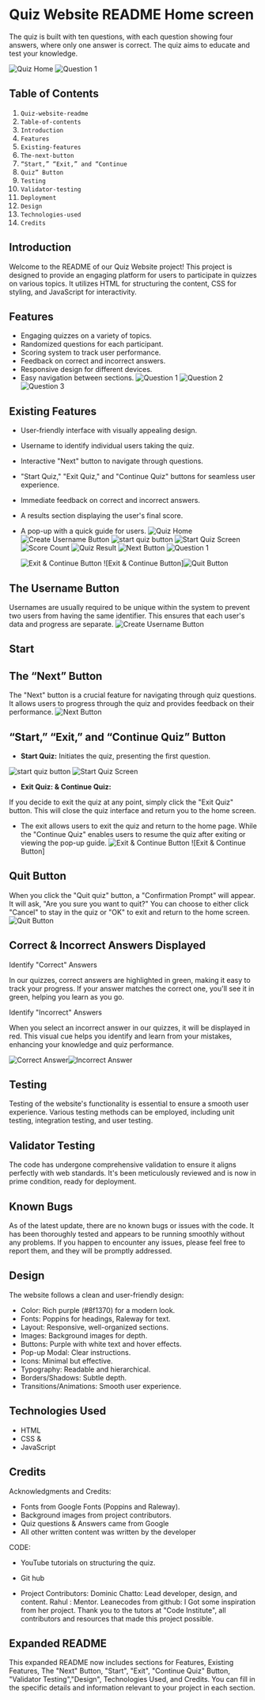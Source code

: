 # Quiz Website README Home screen

The quiz is built with ten questions, with each question showing four answers, where only one answer is correct. The quiz aims to educate and test your knowledge.

![Quiz Home](./images/Quiz-Home-screen.png)
![Question 1](./images/Question-1-quiz.png)

## Table of Contents

1. `Quiz-website-readme`
2. `Table-of-contents`
3. `Introduction`
4. `Features`
5. `Existing-features`
6. `The-next-button`
7. `“Start,” “Exit,” and “Continue`
8. `Quiz” Button`
9. `Testing`
10. `Validator-testing`
11. `Deployment`
12. `Design`
13. `Technologies-used`
14. `Credits`

## Introduction

Welcome to the README of our Quiz Website project! This project is designed to provide an engaging platform for users to participate in quizzes on various topics. It utilizes HTML for structuring the content, CSS for styling, and JavaScript for interactivity.

## Features

- Engaging quizzes on a variety of topics.
- Randomized questions for each participant.
- Scoring system to track user performance.
- Feedback on correct and incorrect answers.
- Responsive design for different devices.
- Easy navigation between sections.
  ![Question 1](./images/Question-1-quiz.png)
  ![Question 2](./images/Question-2-quiz.png)
  ![Question 3](./images/Question-3-quiz.png)

## Existing Features

- User-friendly interface with visually appealing design.
- Username to identify individual users taking the quiz.
- Interactive "Next" button to navigate through questions.
- "Start Quiz," "Exit Quiz," and "Continue Quiz" buttons for seamless user experience.
- Immediate feedback on correct and incorrect answers.
- A results section displaying the user's final score.
- A pop-up with a quick guide for users.
  ![Quiz Home](./images/Quiz-Home-screen.png)
  ![Create Username Button](./images/create-username-button.png)
  ![start quiz button](./images/start-quiz-button.png)
  ![Start Quiz Screen](./images/Start-quiz-screen.png)
  ![Score Count](./images/Score-Count-quiz.png)
  ![Quiz Result](./images/Quiz-result.png)
  ![Next Button](./images/Next-Button.png)
  ![Question 1](./images/Question-1-quiz.png)

  ![Exit & Continue Button](./images/Exit%20%26%20Continue-Button.png)
  ![Exit & Continue Button]![Quit Button](./images/Quit-quiz-button.png)

## The Username Button

Usernames are usually required to be unique within the system to prevent two users from having the same identifier. This ensures that each user's data and progress are separate.
![Create Username Button](./images/create-username-button.png)

## Start

## The “Next” Button

The "Next" button is a crucial feature for navigating through quiz questions. It allows users to progress through the quiz and provides feedback on their performance.
![Next Button](./images/Next-Button.png)

## “Start,” “Exit,” and “Continue Quiz” Button

- **Start Quiz:** Initiates the quiz, presenting the first question.

![start quiz button](./images/start-quiz-button.png)
![Start Quiz Screen](./images/Start-quiz-screen.png)

- **Exit Quiz: & Continue Quiz:**

If you decide to exit the quiz at any point, simply click the "Exit Quiz" button. This will close the quiz interface and return you to the home screen.

- The exit allows users to exit the quiz and return to the home page. While the "Continue Quiz" enables users to resume the quiz after exiting or viewing the pop-up guide.
  ![Exit & Continue Button](./images/Exit%20%26%20Continue-Button.png)
  ![Exit & Continue Button]

## Quit Button

When you click the "Quit quiz" button, a "Confirmation Prompt" will appear. It will ask, "Are you sure you want to quit?" You can choose to either click "Cancel" to stay in the quiz or "OK" to exit and return to the home screen.
![Quit Button](./images/Quit-quiz-button.png)

## Correct & Incorrect Answers Displayed

Identify "Correct" Answers

In our quizzes, correct answers are highlighted in green, making it easy to track your progress. If your answer matches the correct one, you'll see it in green, helping you learn as you go.

Identify "Incorrect" Answers

When you select an incorrect answer in our quizzes, it will be displayed in red. This visual cue helps you identify and learn from your mistakes, enhancing your knowledge and quiz performance.

![Correct Answer](./images/Correct-answer-green-color.png)![Incorrect Answer](./images/Incorrect-answer-red-color.png)

## Testing

Testing of the website's functionality is essential to ensure a smooth user experience. Various testing methods can be employed, including unit testing, integration testing, and user testing.

## Validator Testing

The code has undergone comprehensive validation to ensure it aligns perfectly with web standards. It's been meticulously reviewed and is now in prime condition, ready for deployment.

## Known Bugs

As of the latest update, there are no known bugs or issues with the code. It has been thoroughly tested and appears to be running smoothly without any problems. If you happen to encounter any issues, please feel free to report them, and they will be promptly addressed.

## Design

The website follows a clean and user-friendly design:

- Color: Rich purple (#8f1370) for a modern look.
- Fonts: Poppins for headings, Raleway for text.
- Layout: Responsive, well-organized sections.
- Images: Background images for depth.
- Buttons: Purple with white text and hover effects.
- Pop-up Modal: Clear instructions.
- Icons: Minimal but effective.
- Typography: Readable and hierarchical.
- Borders/Shadows: Subtle depth.
- Transitions/Animations: Smooth user experience.

## Technologies Used

- HTML
- CSS &
- JavaScript

## Credits

Acknowledgments and Credits:

- Fonts from Google Fonts (Poppins and Raleway).
- Background images from project contributors.
- Quiz questions & Answers came from Google
- All other written content was written by the developer

CODE:

- YouTube tutorials on structuring the quiz.
- Git hub

- Project Contributors:
  Dominic Chatto: Lead developer, design, and content.
  Rahul : Mentor.
  Leanecodes from github: I Got some inspiration from her project.
  Thank you to the tutors at "Code Institute", all contributors and resources that made this project possible.

## Expanded README

This expanded README now includes sections for Features, Existing Features, The "Next" Button, "Start", "Exit", "Continue Quiz" Button, "Validator Testing","Design", Technologies Used, and Credits. You can fill in the specific details and information relevant to your project in each section.
